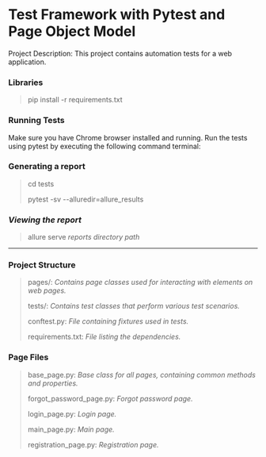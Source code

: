 # Test Framework with Pytest and Page Object Model


Project Description: This project contains automation tests for a web application.


### Libraries

>pip install -r requirements.txt

### Running Tests
Make sure you have Chrome browser installed and running.
Run the tests using pytest by executing the following command terminal:

### Generating a report
> cd tests
> 
>pytest -sv --alluredir=allure_results
### *Viewing the report*
>allure serve *reports directory path*
___

### Project Structure
> pages/: *Contains page classes used for interacting with elements on web pages.*
> 
> tests/: *Contains test classes that perform various test scenarios.*
> 
> conftest.py: *File containing fixtures used in tests.*
> 
> requirements.txt: *File listing the dependencies.*



### Page Files
> base_page.py: *Base class for all pages, containing common methods and properties.*
> 
> forgot_password_page.py: *Forgot password page.*
> 
> login_page.py: *Login page.*
> 
> main_page.py: *Main page.*
> 
> registration_page.py: *Registration page.*

